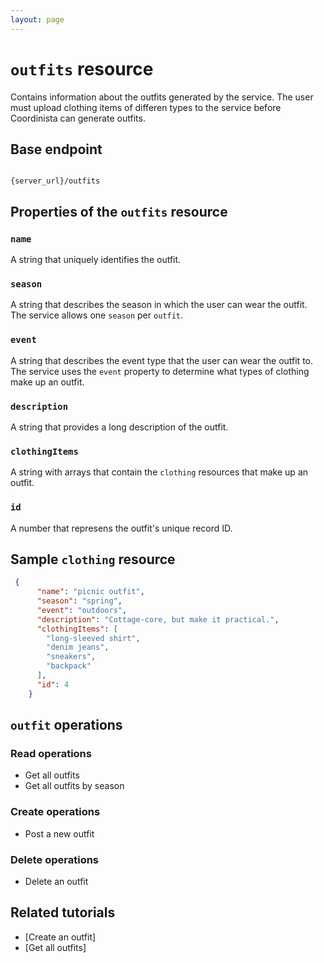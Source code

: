 ```yaml
---
layout: page
---
```


# `outfits` resource

Contains information about the outfits generated by the service. The user must upload clothing items of differen types to the service before Coordinista can generate outfits.

## Base endpoint

```shell

{server_url}/outfits
```

## Properties of the `outfits` resource

### `name`

A string that uniquely identifies the outfit.

### `season`

A string that describes the season in which the user can wear the outfit. The service allows one `season` per `outfit`.

### `event`

A string that describes the event type that the user can wear the outfit to. The service uses the `event` property to determine what types of clothing make up an outfit.

### `description`

A string that provides a long description of the outfit.

### `clothingItems`

A string with arrays that contain the `clothing` resources that make up an outfit.

### `id`

A number that represens the outfit's unique record ID.

## Sample `clothing` resource

``` json
 {
      "name": "picnic outfit",
      "season": "spring",
      "event": "outdoors",
      "description": "Cottage-core, but make it practical.",
      "clothingItems": [
        "long-sleeved shirt",
        "denim jeans",
        "sneakers",
        "backpack"
      ],
      "id": 4
    }
```

## `outfit` operations

### Read operations

* Get all outfits
* Get all outfits by season

### Create operations

* Post a new outfit

### Delete operations

* Delete an outfit

## Related tutorials

* [Create an outfit]
* [Get all outfits]
